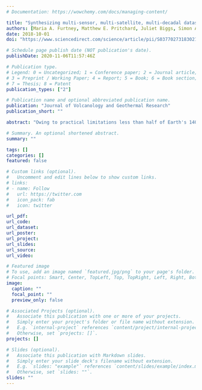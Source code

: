 ```yaml
---
# Documentation: https://wowchemy.com/docs/managing-content/

title: "Synthesizing multi-sensor, multi-satellite, multi-decadal datasets for global volcano monitoring"
authors: [Maria A. Furtney, Matthew E. Pritchard, Juliet Biggs, Simon A.Carn, Susanna K.Ebmeier, Jennifer A.Jay, Brendan T. McCormick Kilbride, Kevin A.Reath]
date: 2018-10-01
doi: "https://www.sciencedirect.com/science/article/pii/S0377027318302191"

# Schedule page publish date (NOT publication's date).
publishDate: 2020-11-06T11:57:46Z

# Publication type.
# Legend: 0 = Uncategorized; 1 = Conference paper; 2 = Journal article;
# 3 = Preprint / Working Paper; 4 = Report; 5 = Book; 6 = Book section;
# 7 = Thesis; 8 = Patent
publication_types: ["2"]

# Publication name and optional abbreviated publication name.
publication: "Journal of Volcanology and Geothermal Research"
publication_short: ""

abstract: "Owing to practical limitations less than half of Earth's 1400 subaerial volcanoes have no ground monitoring and few are monitored consistently. Earth-observing satellite missions provide global and frequent measurements of volcanic activity that are closing these gaps in coverage. We compare databases of global, satellite-detections of ground deformation (1992–2016), SO2 emissions (1978–2016), and thermal features (2000–2016) that together include 306 volcanoes. Each database has limitations in terms of spatial and temporal resolution but each technique contributed 45–86 unique detections of activity that were not detected by other techniques. Integration of these three databases shows that satellites detected ~102 volcanic activities per year before the year 2000 and ~103 activities per year after the year 2000. We find that most of the 54 erupting volcanoes without satellite-detections are associated with low volcano explosivity index eruptions and note that many of these eruptions (71%, 97/135) occurred in the earliest decades of remote sensing (pre-2000) when detection thresholds were high. From 1978 to 2016 we conduct a preliminary analysis of the timing between the onset of satellite-detections of deformation (N = 154 episodes, N = 71 volcanoes), thermal features (N = 16,544 episodes, N = 99 volcanoes), and SO2 emissions (N = 1495 episodes, N = 116 volcanoes) to eruption start dates. We analyze these data in two ways: first, including all satellite-detected volcanic activities associated with an eruption; and second, by considering only the first satellite-detected activity related to eruption. In both scenarios, we find that deformation is dominantly pre-eruptive (47% and 57%) whereas available databases of thermal features and SO2 emissions utilizing mainly low-resolution sensors are dominantly co-eruptive (88% and 76% for thermal features, 97% and 96% for SO2 emissions)."

# Summary. An optional shortened abstract.
summary: ""

tags: []
categories: []
featured: false

# Custom links (optional).
#   Uncomment and edit lines below to show custom links.
# links:
# - name: Follow
#   url: https://twitter.com
#   icon_pack: fab
#   icon: twitter

url_pdf:
url_code:
url_dataset:
url_poster:
url_project:
url_slides:
url_source:
url_video:

# Featured image
# To use, add an image named `featured.jpg/png` to your page's folder. 
# Focal points: Smart, Center, TopLeft, Top, TopRight, Left, Right, BottomLeft, Bottom, BottomRight.
image:
  caption: ""
  focal_point: ""
  preview_only: false

# Associated Projects (optional).
#   Associate this publication with one or more of your projects.
#   Simply enter your project's folder or file name without extension.
#   E.g. `internal-project` references `content/project/internal-project/index.md`.
#   Otherwise, set `projects: []`.
projects: []

# Slides (optional).
#   Associate this publication with Markdown slides.
#   Simply enter your slide deck's filename without extension.
#   E.g. `slides: "example"` references `content/slides/example/index.md`.
#   Otherwise, set `slides: ""`.
slides: ""
---
```

